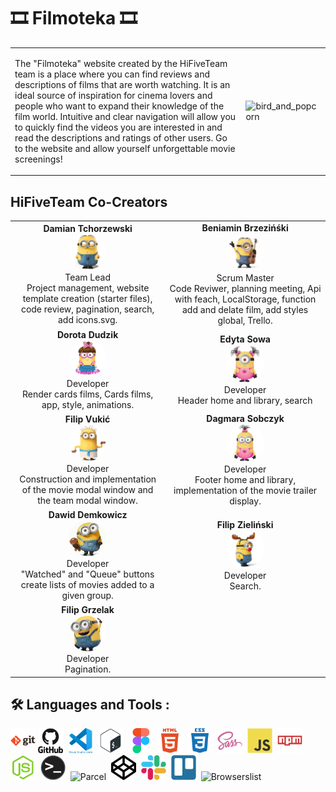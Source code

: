 # :film_strip: Filmoteka :film_strip:

<table>
  <tr>
    <td><p>The "Filmoteka" website created by the HiFiveTeam team is a place where you can find reviews and descriptions of films that are worth watching. It is an ideal source of inspiration for cinema lovers and people who want to expand their knowledge of the film world. Intuitive and clear navigation will allow you to quickly find the videos you are interested in and read the descriptions and ratings of other users. Go to the website and allow yourself unforgettable movie screenings!</p></td>
    <td><img src="https://i.giphy.com/media/3o7rc0qU6m5hneMsuc/giphy.webp" alt="bird_and_popcorn" width="1200"></td>
  </tr>
</table>

## HiFiveTeam Co-Creators

<table>
  <tr>
    <td align="center">
     <b>Damian Tchorzewski</b><br>
    <a href="https://github.com/damiantchorzewski">
      <img src="src/images/team/DamianT.jpg" alt="avatar" width="25%" style="border-radius: 50%"></a><br>
      Team Lead<br>
 Project management, website template creation (starter files), code review, pagination, search, add icons.svg.
    </td>
    <td align="center">
    <b>Beniamin Brzezińśki</b><br>
    <a href="https://github.com/benbrzezinski">
      <img src="src/images/team/BeniaminB.jpg" alt="avatar" width="25%" style="border-radius: 50%"></a><br>
      Scrum Master<br>
      Code Reviwer, planning meeting, Api with feach, LocalStorage, function add and delate film, add styles global, Trello.
      </td>
  </tr>
  <tr>
    <td align="center">
     <b>Dorota Dudzik</b><br>
    <a href="https://github.com/doradudzik">
      <img src="src/images/team/DorotaD.jpg" alt="avatar" width="25%" style="border-radius:50%"></a><br>
      Developer<br>
      Render cards films, Cards films, app, style, animations. 
    </td>
    <td align="center">
    <b>Edyta Sowa</b><br>
    <a href="https://github.com/EdytaSowa">
      <img src="src/images/team/EdytaS.jpg" alt="avatar" width="25%" style="border-radius: 50%"></a><br>
      Developer<br>
      Header home and library, search
    </td>
  </tr>
  <tr>
    <td align="center">
    <b>Filip Vukić</b><br>
    <a href="https://github.com/FVuk">
      <img src="src/images/team/FilipV.jpg" alt="avatar" width="25%" style="border-radius: 50%"></a><br>
      Developer<br>
      Construction and implementation of the movie modal window and the team modal window.
    </td>
    <td align="center">
    <b>Dagmara Sobczyk</b><br>
    <a href="https://github.com/DagmaraSobczak">
      <img src="src/images/team/DagmaraS.jpg" alt="avatar" width="25%" style="border-radius: 50%"></a><br>
      Developer<br>
      Footer home and library, implementation of the movie trailer display.
    </td>
  </tr>
  <tr>
    <td align="center">
    <b>Dawid Demkowicz</b><br>
    <a href="https://github.com/Ddemkowicz">
      <img src="src/images/team/DawidD.jpg" alt="avatar" width="25%" style="border-radius: 50%"></a><br>
      Developer <br>
      "Watched" and "Queue" buttons create lists of movies added to a given group.
    </td>
    <td align="center">
    <b>Filip Zieliński</b> <br>
    <a href="https://github.com/Thebrefff">
      <img src="src/images/team/FilipZ.jpg" alt="avatar" width="25%" style="border-radius: 50%"></a><br>
      Developer<br>
      Search.
    </td>
  </tr>
  <tr>
    <td align="center">
    <b>Filip Grzelak</b><br>
    <a href="https://github.com/FilipGk">
      <img src="src/images/team/FilipG.jpg" alt="avatar" width="25%" style="border-radius: 50%"></a><br>
      Developer<br>
      Pagination.
    </td>
    <td></td>
  </tr>
</table>

## :hammer_and_wrench: Languages and Tools :

<div>
  <img src="https://github.com/devicons/devicon/blob/master/icons/git/git-original-wordmark.svg" title="Git" **alt="Git" width="40" height="40"/>
  <img src="https://github.com/devicons/devicon/blob/master/icons/github/github-original-wordmark.svg" title="GitHub" alt="GitHub" width="40" height="40"/>&nbsp;
  <img src="https://github.com/devicons/devicon/blob/master/icons/vscode/vscode-original-wordmark.svg" title="Visual Studio Code" alt="Visual Studio Code" width="40" height="40"/>&nbsp;
  <img src="https://github.com/devicons/devicon/blob/master/icons/bash/bash-original.svg" title="Bash" alt="Bash" width="40" height="40"/>&nbsp;
  <img src="https://github.com/devicons/devicon/blob/master/icons/figma/figma-original.svg" title="Figma" alt="Figma" width="40" height="40"/>&nbsp;
  <img src="https://github.com/devicons/devicon/blob/master/icons/html5/html5-plain-wordmark.svg" title="HTML5" alt="HTML" width="40" height="40"/>&nbsp;
  <img src="https://github.com/devicons/devicon/blob/master/icons/css3/css3-plain-wordmark.svg" title="CSS3" alt="CSS" width="40" height="40"/>&nbsp;
  <img src="https://github.com/devicons/devicon/blob/master/icons/sass/sass-original.svg" title="Sass" alt="Sass" width="40" height="40"/>&nbsp; 
  <img src="https://github.com/devicons/devicon/blob/master/icons/javascript/javascript-original.svg" title="JavaScript" alt="JavaScript" width="40" height="40"/>&nbsp;
  <img src="https://github.com/devicons/devicon/blob/master/icons/npm/npm-original-wordmark.svg" title="npm" alt="npm" width="40" height="40"/>&nbsp;
  <img src="https://github.com/devicons/devicon/blob/master/icons/nodejs/nodejs-original.svg" title="NodeJS" alt="NodeJS" width="40" height="40"/>&nbsp;
  <img src="https://raw.githubusercontent.com/github/explore/80688e429a7d4ef2fca1e82350fe8e3517d3494d/topics/terminal/terminal.png" title="Terminal" alt="Terminal" width="40" height="40"/>&nbsp;
  <img src="https://parceljs.org/avatar.66e613b2.avif" title="Parcel" alt="Parcel" width="40" height="40"/>&nbsp;
  <img src="https://github.com/devicons/devicon/blob/master/icons/codepen/codepen-plain.svg" title="CodePen" alt="CodePen" width="40" height="40"/>&nbsp;
  <img src="https://github.com/devicons/devicon/blob/master/icons/slack/slack-original.svg" title="Slack" alt="Slack" width="40" height="40"/>&nbsp;
  <img src="https://github.com/devicons/devicon/blob/master/icons/trello/trello-plain.svg" title="Trello" alt="Trello" width="40" height="40"/>&nbsp;
  <img src="https://browsersl.ist/browserlist-e428d541.svg" title="Browserslist" alt="Browserslist" width="40" height="40"/>&nbsp;
</div>
